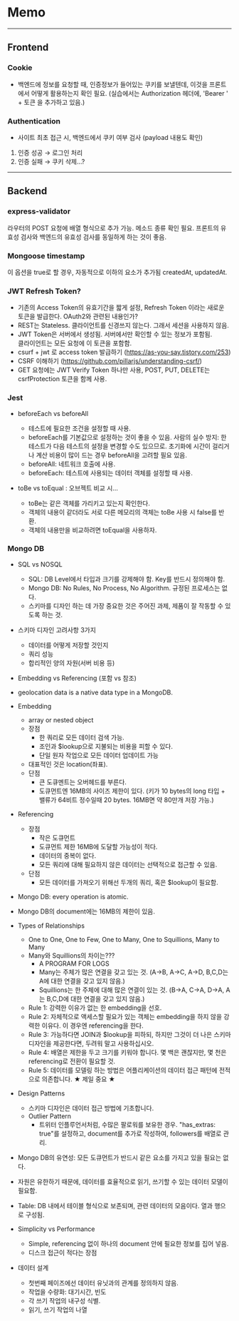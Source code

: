 # Memo

---

## Frontend

### Cookie

- 백엔드에 정보를 요청할 때, 인증정보가 들어있는 쿠키를 보낼텐데,
  이것을 프론트에서 어떻게 활용하는지 확인 필요.
  (실습에서는 Authorization 헤더에, 'Bearer ' + 토큰 을 추가하고 있음.)

### Authentication

- 사이트 최초 접근 시, 백엔드에서 쿠키 여부 검사 (payload 내용도 확인)

1. 인증 성공 → 로그인 처리
2. 인증 실패 → 쿠키 삭제...?

---

## Backend

### express-validator

라우터의 POST 요청에 배열 형식으로 추가 가능. 메소드 종류 확인 필요.
프론트의 유효성 검사와 백엔드의 유효성 검사를 동일하게 하는 것이 좋음.

### Mongoose timestamp

이 옵션을 true로 할 경우, 자동적으로 이하의 요소가 추가됨
createdAt, updatedAt.

### JWT Refresh Token?

- 기존의 Access Token의 유효기간을 짧게 설정, Refresh Token 이라는 새로운 토큰을 발급한다. OAuth2와 관련된 내용인가?
- REST는 Stateless. 클라이언트를 신경쓰지 않는다. 그래서 세션을 사용하지 않음.
- JWT Token은 서버에서 생성됨. 서버에서만 확인할 수 있는 정보가 포함됨.  
  클라이언트는 모든 요청에 이 토큰을 포함함.
- csurf + jwt 로 access token 발급하기 (https://as-you-say.tistory.com/253)
- CSRF 이해하기 (https://github.com/pillarjs/understanding-csrf/)
- GET 요청에는 JWT Verify Token 하나만 사용, POST, PUT, DELETE는 csrfProtection 토큰을 함께 사용.

### Jest

- beforeEach vs beforeAll

  - 테스트에 필요한 조건을 설정할 때 사용.
  - beforeEach를 기본값으로 설정하는 것이 좋을 수 있음.
    사람의 실수 방지: 한 테스트가 다음 테스트의 설정을 변경할 수도 있으므로.
    초기화에 시간이 걸리거나 계산 비용이 많이 드는 경우 beforeAll을 고려할 필요 있음.
  - beforeAll: 네트워크 호출에 사용.
  - beforeEach: 테스트에 사용되는 데이터 객체를 설정할 때 사용.

- toBe vs toEqual : 오브젝트 비교 시...
  - toBe는 같은 객체를 가리키고 있는지 확인한다.
  - 객체의 내용이 같더라도 서로 다른 메모리의 객체는 toBe 사용 시 false를 반환.
  - 객체의 내용만을 비교하려면 toEqual을 사용하자.

### Mongo DB

- SQL vs NOSQL

  - SQL: DB Level에서 타입과 크기를 강제해야 함. Key를 반드시 정의해야 함.
  - Mongo DB: No Rules, No Process, No Algorithm. 규정된 프로세스는 없다.
  - 스키마를 디자인 하는 데 가장 중요한 것은 주어진 과제, 제품이 잘 작동할 수 있도록 하는 것.

- 스키마 디자인 고려사항 3가지

  - 데이터를 어떻게 저장할 것인지
  - 쿼리 성능
  - 합리적인 양의 자원(서버 비용 등)

- Embedding vs Referencing (포함 vs 참조)
- geolocation data is a native data type in a MongoDB.

- Embedding
  - array or nested object
  - 장점
    - 한 쿼리로 모든 데이터 검색 가능.
    - 조인과 $lookup으로 지불되는 비용을 피할 수 있다.
    - 단일 원자 작업으로 모든 데이터 업데이트 가능
  - 대표적인 것은 location(좌표).
  - 단점
    - 큰 도큐멘트는 오버헤드를 부른다.
    - 도큐먼트엔 16MB의 사이즈 제한이 있다.
      (키가 10 bytes의 long 타입 + 밸류가 64비트 정수일때 20 bytes. 16MB면 약 80만개 저장 가능.)
- Referencing

  - 장점
    - 작은 도큐먼트
    - 도큐먼트 제한 16MB에 도달할 가능성이 적다.
    - 데이터의 중복이 없다.
    - 모든 쿼리에 대해 필요하지 않은 데이터는 선택적으로 접근할 수 있음.
  - 단점
    - 모든 데이터를 가져오기 위해선 두개의 쿼리, 혹은 $lookup이 필요함.

- Mongo DB: every operation is atomic.
- Mongo DB의 document에는 16MB의 제한이 있음.

- Types of Relationships

  - One to One, One to Few, One to Many, One to Squillions, Many to Many
  - Many와 Squillions의 차이는???
    - A PROGRAM FOR LOGS
    - Many는 주체가 많은 연결을 갖고 있는 것.
      (A->B, A->C, A->D, B,C,D는 A에 대한 연결을 갖고 있지 않음.)
    - Squillions는 한 주체에 대해 많은 연결이 있는 것.
      (B->A, C->A, D->A, A는 B,C,D에 대한 연결을 갖고 있지 않음.)
  - Rule 1: 강력한 이유가 없는 한 embedding을 선호.
  - Rule 2: 자체적으로 액세스할 필요가 있는 객체는 embedding을 하지 않을 강력한 이유다. 이 경우엔 referencing을 한다.
  - Rule 3: 가능하다면 JOIN과 $lookup을 피하되, 하지만 그것이 더 나은 스키마 디자인을 제공한다면, 두려워 말고 사용하십시오.
  - Rule 4: 배열은 제한을 두고 크기를 키워야 합니다. 몇 백은 괜찮지만, 몇 천은 referencing로 전환이 필요할 것.
  - Rule 5: 데이터를 모델링 하는 방법은 어플리케이션의 데이터 접근 패턴에 전적으로 의존합니다. ★ 제일 중요 ★

- Design Patterns

  - 스키마 디자인은 데이터 접근 방법에 기초합니다.
  - Outlier Pattern
    - 트위터 인플루언서처럼, 수많은 팔로워를 보유한 경우. "has_extras: true"를 설정하고, document를 추가로 작성하여, followers를 배열로 관리.

- Mongo DB의 유연성: 모든 도큐먼트가 반드시 같은 요소를 가지고 있을 필요는 없다.

- 자원은 유한하기 때문에, 데이터를 효율적으로 읽기, 쓰기할 수 있는 데이터 모델이 필요함.

- Table: DB 내에서 테이블 형식으로 보존되며, 관련 데이터의 모음이다. 열과 행으로 구성됨.

- Simplicity vs Performance

  - Simple, referencing 없이 하나의 document 안에 필요한 정보를 집어 넣음.
  - 디스크 접근이 적다는 장점

- 데이터 설계
  - 첫번째 페이즈에선 데이터 유닛과의 관계를 정의하지 않음.
  - 작업을 수량화: 대기시간, 빈도
  - 각 쓰기 작업의 내구성 식별.
  - 읽기, 쓰기 작업의 나열
